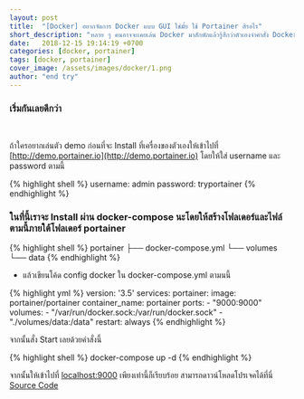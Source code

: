 ```yaml
---
layout: post
title:  "[Docker] อยากจัดการ Docker แบบ GUI ใช่มั้ย ใช้ Portainer สิรอไร"
short_description: "หลาย ๆ คนอาจจะเคยเล่น Docker มาสักพักแล้วรู้สึกว่าตัวเองจำคำสั่ง Docker ไม่ค่อยได้ แต่ว่า Portainer ช่วยเราได้"
date:   2018-12-15 19:14:19 +0700
categories: [docker, portainer]
tags: [docker, portainer]
cover_image: /assets/images/docker/1.png
author: "end try"
---
```


### เริ่มกันเลยดีกว่า
<br>

ถ้าใครอยากเล่นตัว demo ก่อนที่จะ Install ที่เครื่องของตัวเองให้เข้าไปที่ [http://demo.portainer.io](http://demo.portainer.io) โดยให้ใส่ username และ password ตามนี้

{% highlight shell %}
username: admin
password: tryportainer
{% endhighlight %}

### ในที่นี้เราจะ Install ผ่าน docker-compose นะโดยให้สร้างโฟลเดอร์และไฟล์ตามนี้ภายใต้โฟลเดอร์ portainer

{% highlight shell %}
portainer
├── docker-compose.yml
└── volumes
    └── data
{% endhighlight %}

- แล้วเขียนโค้ด config docker ใน docker-compose.yml ตามนนี้

{% highlight yml %}
version: '3.5'
services: 
  portainer:
    image: portainer/portainer
    container_name: portainer
    ports: 
      - "9000:9000"
    volumes: 
      - "/var/run/docker.sock:/var/run/docker.sock"
      - "./volumes/data:/data"
    restart: always
{% endhighlight %}

จากนั้นสั่ง Start เลยด้วยคำสั่งนี้

{% highlight shell %}
docker-compose up -d
{% endhighlight %}

จากนั้นให้เข้าไปที่ [localhost:9000](http://localhost:9000) เพียงเท่านี้ก็เรียบร้อย สามารถดาวน์โหลดโปรเจคได้ที่นี่ [Source Code](http://raboninco.com/XBhs)
<br>
<br>